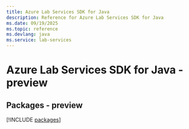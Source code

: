 ```yaml
---
title: Azure Lab Services SDK for Java
description: Reference for Azure Lab Services SDK for Java
ms.date: 09/19/2025
ms.topic: reference
ms.devlang: java
ms.service: lab-services
---
```

# Azure Lab Services SDK for Java - preview
## Packages - preview
[!INCLUDE [packages](lab-services-index.md)]
